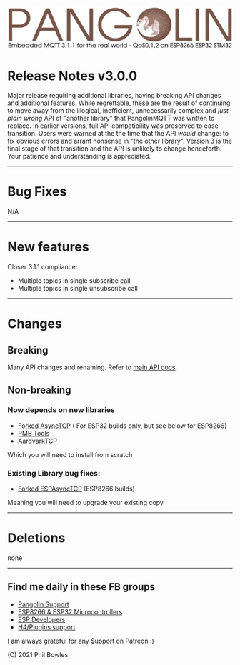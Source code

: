 ![plainhdr](../assets/pangoplain.jpg)

# Release Notes v3.0.0

Major release requiring additional libraries, having breaking API changes and additional features. While regrettable, these are the result of continuing to move away from the illogical, inefficient, unnecessarily complex and *just plain wrong* API of "another library" that PangolinMQTT was written to replace. In earlier versions, full API compatibility was preserved to ease transition. Users were warned at the the time that the API *would* change: to fix obvious errors and arrant nonsense in "the other library". Version 3 is the final stage of that transition and the API is unlikely to change henceforth. Your patience and understanding is appreciated.

---

# Bug Fixes

N/A

---

# New features

Closer 3.1.1 compliance:

* Multiple topics in single subscribe call
* Multiple topics in single unsubscribe call

---

# Changes

## Breaking

Many API changes and renaming. Refer to [main API docs](api.md).

## Non-breaking

### Now depends on new libraries

* [Forked AsyncTCP](https://github.com/philbowles/AsyncTCP-master) ( For ESP32 builds only, but see below for ESP8266)
* [PMB Tools](https://github.com/philbowles/pmbtools)
* [AardvarkTCP](https://github.com/philbowles/AardvarkTCP)

Which you will need to install from scratch

### Existing Library bug fixes:

* [Forked ESPAsyncTCP](https://github.com/philbowles/ESPAsyncTCP-master) (ESP8266 builds)

Meaning you will need to upgrade your existing copy

---

# Deletions

none

---

## Find me daily in these FB groups

* [Pangolin Support](https://www.facebook.com/groups/pangolinmqtt/)
* [ESP8266 & ESP32 Microcontrollers](https://www.facebook.com/groups/2125820374390340/)
* [ESP Developers](https://www.facebook.com/groups/ESP8266/)
* [H4/Plugins support](https://www.facebook.com/groups/h4plugins)

I am always grateful for any $upport on [Patreon](https://www.patreon.com/esparto) :)

(C) 2021 Phil Bowles